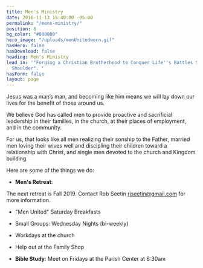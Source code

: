 ```yaml
---
title: Men's Ministry
date: 2016-11-13 15:40:00 -05:00
permalink: "/mens-ministry/"
position: 8
bg_color: "#000000"
hero_image: "/uploads/menUnitedworn.gif"
hasHero: false
hasDownload: false
heading: Men's Ministry
lead_in: '"Forging a Christian Brotherhood to Conquer Life''s Battles Shoulder to
  Shoulder". '
hasForm: false
layout: page
---
```


Jesus was a man’s man, and becoming like him means we will lay down our lives for the benefit of those around us.

We believe God has called men to provide proactive and sacrificial leadership in their families, in the church, at their places of employment, and in the community.

For us, that looks like all men realizing their sonship to the Father, married men loving their wives well and discipling their children toward a relationship with Christ, and single men devoted to the church and Kingdom building.

Here are some of the things we do:

* **Men's Retreat**: 

The next retreat is Fall 2019. Contact Rob Seetin rjseetin@gmail.com for more information.

* "Men United" Saturday Breakfasts

* Small Groups: Wednesday Nights (bi-weekly)

* Workdays at the church

* Help out at the Family Shop

* **Bible Study**: Meet on Fridays at the Parish Center at 6:30am
  